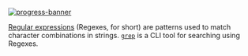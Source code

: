 [![progress-banner](https://backend.codecrafters.io/progress/grep/8cd7d51a-b7e8-40cc-a143-a08b3d64b409)](https://app.codecrafters.io/users/codecrafters-bot?r=2qF)



[Regular expressions](https://en.wikipedia.org/wiki/Regular_expression)
(Regexes, for short) are patterns used to match character combinations in
strings. [`grep`](https://en.wikipedia.org/wiki/Grep) is a CLI tool for
searching using Regexes.






